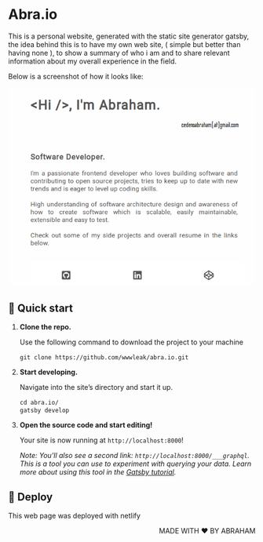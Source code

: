 # Abra.io

This is a personal website, generated with the static site generator gatsby, the idea behind this is to have my own web site, ( simple but better than having none ), to show a summary of who i am and to share relevant information about my overall experience in the field.

Below is a screenshot of how it looks like:

<p align="center">
  <img src="./abra.io.png" alt="snapshot" />  
</p>

## 🚀 Quick start

1.  **Clone the repo.**

    Use the following command to download the project to your machine

    ```shell
    git clone https://github.com/wwwleak/abra.io.git
    ```

1.  **Start developing.**

    Navigate into the site’s directory and start it up.

    ```shell
    cd abra.io/
    gatsby develop
    ```

1.  **Open the source code and start editing!**

    Your site is now running at `http://localhost:8000`!

    _Note: You'll also see a second link: _`http://localhost:8000/___graphql`_. This is a tool you can use to experiment with querying your data. Learn more about using this tool in the [Gatsby tutorial](https://www.gatsbyjs.org/tutorial/part-five/#introducing-graphiql)._

## 💫 Deploy

This web page was deployed with netlify

<p align="right">MADE WITH ❤ BY ABRAHAM</p>
